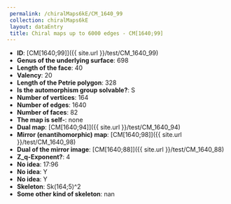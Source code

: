 ```yaml
--- 
 permalink: /chiralMaps6kE/CM_1640_99 
 collection: chiralMaps6kE
 layout: dataEntry
 title: Chiral maps up to 6000 edges - CM[1640;99]
---
```


- **ID**: [CM[1640;99]]({{ site.url }}/test/CM_1640_99)
- **Genus of the underlying surface**: 698
- **Length of the face**: 40
- **Valency**: 20
- **Length of the Petrie polygon**: 328
- **Is the automorphism group solvable?**: S
- **Number of vertices**: 164
- **Number of edges**: 1640
- **Number of faces**: 82
- **The map is self-**: none
- **Dual map**: [CM[1640;94]]({{ site.url }}/test/CM_1640_94)
- **Mirror (enantihomorphic) map**: [CM[1640;98]]({{ site.url }}/test/CM_1640_98)
- **Dual of the mirror image**: [CM[1640;88]]({{ site.url }}/test/CM_1640_88)
- **Z_q-Exponent?**: 4
- **No idea**:  17:96
- **No idea**: Y
- **No idea**: Y
- **Skeleton**: Sk(164;5)^2
- **Some other kind of skeleton**: nan
